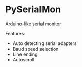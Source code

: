 # PySerialMon
Arduino-like serial monitor

Features:
- Auto detecting serial adapters
- Baud speed selection
- Line ending
- Autoscroll
